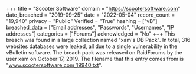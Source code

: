 +++
title = "Scooter Software"
domain = "https://scootersoftware.com"
date_breached = "2019-09-25"
date = "2022-05-04"
record_count = "19,940"
privacy = "Public"
Verified = "True"
hashing = ["vB"]
breached_data = ["Email addresses", "Passwords", "Usernames", "IP addresses"]
categories = ["Forums"]
acknowledged = "No"
+++
This breach was found in a large collection named "xam's DB Pack". In total, 316 websites databases were leaked, all due to a single vulnerability in the vBulletin software. The breach pack was released on RaidForums by the user xam on October 17, 2019. The filename that this entry comes from is "www.scootersoftware.com_19940.txt".
